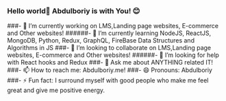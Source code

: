 ### Hello world👋 Abdulboriy is with You! 😊


###- 🔭 I’m currently working on LMS,Landing page websites, E-commerce and Other websites! 
######- 🌱 I’m currently learning NodeJS, ReactJS, MongoDB, Python, Redux, GraphQL, FireBase Data Structures and Algorithms in JS
###- 👯 I’m looking to collaborate on LMS,Landing page websites, E-commerce and Other websites!
######- 🤔 I’m looking for help with React hooks and Redux
###- 💬 Ask me about ANYTHING related IT!
###- 📫 How to reach me: Abdulboriy.me!
###- 😄 Pronouns: Abdulboriy
###- ⚡ Fun fact: I  surround myself with good people who make me feel great and give me positive energy.

